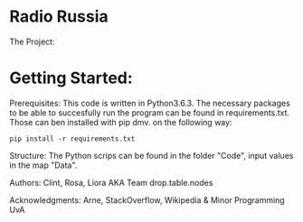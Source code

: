 # Radio Russia

The Project:

# Getting Started:
Prerequisites:
This code is written in Python3.6.3. The necessary packages to be able to succesfully run the program can be found in requirements.txt. Those can ben installed with pip dmv. on the following way:

`pip install -r requirements.txt `

Structure:
The Python scrips can be found in the folder "Code", input values in the map "Data".

Authors: 
Clint, Rosa, Liora
AKA Team drop.table.nodes

Acknowledgments:
Arne, 
StackOverflow, 
Wikipedia &
Minor Programming UvA

